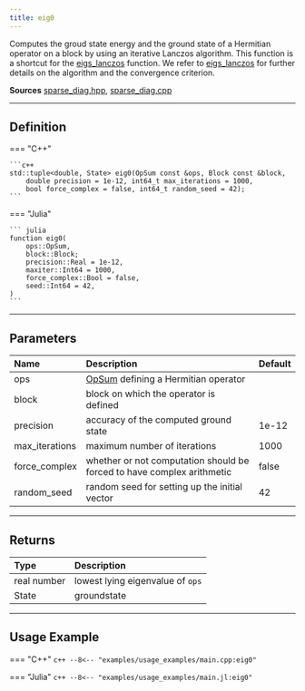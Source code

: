 ```yaml
---
title: eig0
---
```


Computes the groud state energy and the ground state of a Hermitian operator on a block by using an iterative Lanczos algorithm. This function is a shortcut for the [eigs_lanczos](eigs_lanczos.md) function. We refer to [eigs_lanczos](eigs_lanczos.md) for further details on the algorithm and the convergence criterion.

**Sources** [sparse_diag.hpp](https://github.com/awietek/xdiag/blob/main/xdiag/algorithms/sparse_diag.hpp), [sparse_diag.cpp](https://github.com/awietek/xdiag/blob/main/xdiag/algorithms/sparse_diag.cpp)

---

## Definition

=== "C++"

    ```c++
	std::tuple<double, State> eig0(OpSum const &ops, Block const &block,
		double precision = 1e-12, int64_t max_iterations = 1000,
		bool force_complex = false, int64_t random_seed = 42);
	```

=== "Julia"
	
	``` julia
    function eig0(
		ops::OpSum,
		block::Block;
		precision::Real = 1e-12,
		maxiter::Int64 = 1000,
		force_complex::Bool = false,
		seed::Int64 = 42,
	)
	```

---

## Parameters

| Name           | Description                                                            | Default |
|:---------------|:-----------------------------------------------------------------------|---------|
| ops            | [OpSum](../operators/opsum.md) defining a Hermitian operator           |         |
| block          | block on which the operator is defined                                 |         |
| precision      | accuracy of the computed ground state                                  | 1e-12   |
| max_iterations | maximum number of iterations                                           | 1000    |
| force_complex  | whether or not computation should be forced to have complex arithmetic | false   |
| random_seed    | random seed for setting up the initial vector                          | 42      |

---

## Returns

| Type        | Description                      |
|:------------|:---------------------------------|
| real number | lowest lying eigenvalue of `ops` |
| State       | groundstate                      |

---

## Usage Example

=== "C++"
	```c++
	--8<-- "examples/usage_examples/main.cpp:eig0"
	```
	
=== "Julia"
	```c++
	--8<-- "examples/usage_examples/main.jl:eig0"
	```

